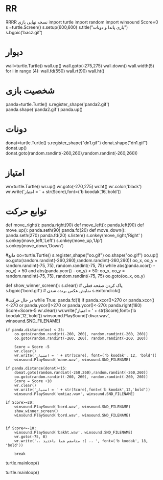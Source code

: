 # RR
RRRR
نسخه نهایی بازی
import turtle
import random
import winsound
Score=0
s =turtle.Screen()
s.setup(600,600)
s.title("بازی پاندا و دونات")
s.bgpic('bacz.gif')
 # دیوار
wall=turtle.Turtle()
wall.up()
wall.goto(-275,275)
wall.down()
wall.width(5)
for i in range (4):
    wall.fd(550)
    wall.rt(90)
wall.ht()

# شخصیت بازی
panda=turtle.Turtle()
s.register_shape('panda2.gif')
panda.shape('panda2.gif')
panda.up()
# دونات
donat=turtle.Turtle()
s.register_shape("dn1.gif")
donat.shape("dn1.gif")
donat.up()
donat.goto(random.randint(-260,260),random.randint(-260,260))
# امتیاز
wr=turtle.Turtle()
wr.up()
wr.goto(-270,275)
wr.ht()
wr.color('black')
wr.write('امتیاز = ' + str(Score),font=('b koodak',16,'bold'))



# توابع حرکت
def move_right():
    panda.right(90)
def move_left():
     panda.left(90)
def move_up():
    panda.seth(90)
    panda.fd(20)
def move_down():
    panda.seth(270)
    panda.fd(20)
s.listen()
s.onkey(move_right,'Right' )
s.onkey(move_left,'Left')
s.onkey(move_up,'Up')
s.onkey(move_down,'Down')

#مانع
oo=turtle.Turtle()
s.register_shape("oo.gif")
oo.shape("oo.gif")
oo.up()
oo.goto(random.randint(-260,260),random.randint(-260,260))
oo_x, oo_y = random.randint(-75, 75), random.randint(-75, 75)
while abs(panda.xcor() - oo_x) < 50 and abs(panda.ycor() - oo_y) < 50:
    oo_x, oo_y = random.randint(-75, 75), random.randint(-75, 75)
oo.goto(oo_x, oo_y)

def show_winner_screen():
    s.clear()  # پاک کردن صفحه فعلی
    s.bgpic('bord.gif')  # نمایش عکس برنده شدن
    s.exitonclick()


#در حال حرکت
while True:
    panda.fd(1)
    if panda.xcor()>270 or panda.xcor()<-270 or panda.ycor()>270 or panda.ycor()<-270:
        panda.right(180)
        Score=Score-5
        wr.clear()
        wr.write('امتیاز = ' + str(Score),font=('b koodak',12,'bold'))
        winsound.PlaySound('divar.wav', winsound.SND_FILENAME)






    if panda.distance(oo) < 25:
        oo.goto(random.randint(-260, 260), random.randint(-260, 260))
        oo.goto(random.randint(-260, 260), random.randint(-260, 260))

        Score = Score -5
        wr.clear()
        wr.write('امتیاز = ' + str(Score), font=('b koodak', 12, 'bold'))
        winsound.PlaySound('mane.wav', winsound.SND_FILENAME)

    if panda.distance(donat)<15:
        donat.goto(random.randint(-260,260),random.randint(-260,260))
        oo.goto(random.randint(-260, 260), random.randint(-260, 260))
        Score = Score +10
        wr.clear()
        wr.write('امتیاز = ' + str(Score),font=('b koodak',12,'bold'))
        winsound.PlaySound('emtiaz.wav', winsound.SND_FILENAME)

    if Score>=20:
        winsound.PlaySound('bord.wav', winsound.SND_FILENAME)
        show_winner_screen()
        winsound.PlaySound('bord.wav', winsound.SND_FILENAME)


    if Score<=-10:
        winsound.PlaySound('bakht.wav', winsound.SND_FILENAME)
        wr.goto(-75, 0)
        wr.write('،، متاسفم شما باختید :) ،، ', font=('b koodak', 18, 'bold'))

        break

turtle.mainloop()

turtle.mainloop()
